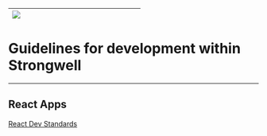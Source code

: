 | <div style="width:250px"><img src="https://www.strongwell.com/downloads/1-line-logo.png" ></img></div>
|:-----------------------|

# Guidelines for development within Strongwell

---

</hr>

## React Apps

<a href="Docs\React\ReactDev.md">React Dev Standards</a>

